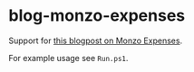 # blog-monzo-expenses
Support for [this blogpost on Monzo Expenses](http://tjaddison.com/2018/04/22/Better-expenses-with-Monzo-and-PowerShell).

For example usage see `Run.ps1`.